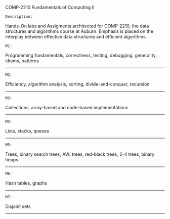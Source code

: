    COMP-2210 Fundamentals of Computing II
   
    Description:

Hands-On labs and Assigments architected for COMP-2210, the data structures and algorithms course at Auburn. Emphasis is placed on the interplay between effective data structures and efficient algorithms.



    M1: 
   Programming fundamentals, correctness, testing, debugging, generality, idioms, patterns

---

    M2: 
   Efficiency, algorithm analysis, sorting, divide-and-conquer, recursion

---

    M3: 
   Collections, array-based and node-based implementations

---

    M4: 
   Lists, stacks, queues

---

    M5: 
   Trees, binary search trees, AVL trees, red-black trees, 2-4 trees, binary heaps

---

    M6: 
   Hash tables, graphs

---

    M7: 
   Disjoint sets

---
